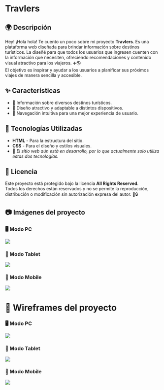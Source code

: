# Travlers

## 🌍 Descripción  
Hey! ¡Hola hola! Te cuento un poco sobre mi proyecto **Travlers**. Es una plataforma web diseñada para brindar información sobre destinos turísticos. La diseñé para que todos los usuarios que ingresen cuenten con la información que necesiten, ofreciendo recomendaciones y contenido visual atractivo para los viajeros. ✈️🌎  
El objetivo es inspirar y ayudar a los usuarios a planificar sus próximos viajes de manera sencilla y accesible.

## ✨ Características  
- 📌 Información sobre diversos destinos turísticos.  
- 🎨 Diseño atractivo y adaptable a distintos dispositivos.  
- 🧭 Navegación intuitiva para una mejor experiencia de usuario.  

## 🚀 Tecnologías Utilizadas  
- **HTML** - Para la estructura del sitio.  
- **CSS** - Para el diseño y estilos visuales.  
- 🔧 *El sitio web aún está en desarrollo, por lo que actualmente solo utiliza estas dos tecnologías.*  

## 📜 Licencia  
Este proyecto está protegido bajo la licencia **All Rights Reserved**.  
Todos los derechos están reservados y no se permite la reproducción, distribución o modificación sin autorización expresa del autor. 🚫🔒  

## 📷 Imágenes del proyecto  

### 🖥️ Modo PC  
<img src="img/paginaPC.png">  
 

### 📱 Modo Tablet   
<img src="img/PaginaTB.png">  

### 📱 Modo Mobile    
<img src="img/paginaMB.png">  

# 🎨 Wireframes del proyecto  

### 🖥️ Modo PC  
<img src="img/wireframePC.png">  

### 📱 Modo Tablet   
<img src="img/wireframeTB.png">  

### 📱 Modo Mobile   
<img src="img/wireframeMB.png">  
